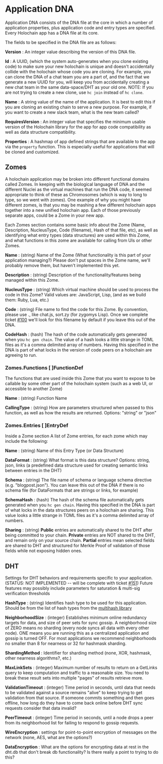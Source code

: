 # Application DNA

Application DNA consists of the DNA file at the core in which a number of application properties, plus application code and entry types are specified. Every Holochain app has a DNA file at its core.

The fields to be specified in the DNA file are as follows:

**Version**
 : An integer value describing the version of this DNA file.

**Id**
 : A UUID, (which the system auto-generates when you clone existing code) to make sure your new holochain is unique and doesn't accidentally collide with the holochain whose code you are cloning. For example, you can clone the DNA of a chat team you are a part of, and the fact that we generate a new UUID for you, will keep you from accidentally creating a new chat team in the same data-space/DHT as your old one. NOTE: If you are not trying to create a new clone, use `hc join` instead of `hc clone`.

**Name**
 : A string value of the name of the application. It is best to edit this if you are cloning an existing chain to serve a new purpose. For example, if you want to create a new slack team, what is the new team called?

**RequiresVersion**
 : An integer value that specifies the minimum usable version of the Holochain library for the app for app code compatibility as well as data structure compatibility.

**Properties**
 : A hashmap of app defined strings that are available to the app via the `property` function.  This is especially useful for applications that will be cloned and customized.

## Zomes 
A holochain application may be broken into different functional domains called Zomes. In keeping with the biological language of DNA and the different Nuclei as the virtual machines that run the DNA code, it seemed appropriate to think of these as Chromosomes (which is way to long to type, so we went with zomes). One example of why you might have different zomes, is that you may be mashing a few different holochain apps together into a new unified holochain app. Each of those previously separate apps, could be a Zome in your new app.

Each Zomes section contains some basic info about the Zome (Name, Description, NucleusType, Code (filename), Hash of that file, etc), as well as identifying what entry types (data structures) are used within this Zome, and what functions in this zome are available for calling from UIs or other Zomes.

**Name**
 : (string) Name of the Zome (What functionality is this part of your application managing?) Please don't put spaces in the Zome name, we'll probably remove them, but haven't implemented this yet.

**Description**
 : (string) Description of the functionality/features being managed within this Zome.

**NucleusType**
 : (string) Which virtual machine should be used to process the code in this Zome? Valid values are: JavaScript, Lisp, (and as we build them: Ruby, Lua, etc.)

**Code**
 : (string) File name to find the code for this Zome. By convention, please use <ZomeName>.<LanguageExtension>, like chat.js, sort.zy (for zygomys Lisp). Once we complete ticket [#100](https://github.com/metacurrency/holochain/issues/100) we'll look for this filename by default if you leave this out of the DNA.

**CodeHash**
 : (hash) The hash of the code automatically gets generated when you `hc gen chain`. The value of a hash looks a little strange in TOML files as it's a comma delimited array of numbers. Having this specified in the DNA is part of what locks in the version of code peers on a holochain are agreeing to run.

### Zomes.Functions   [ ]FunctionDef
The functions that are used inside this Zome that you want to expose to be callable by some other part of the holochain system (such as a web UI, or accessible to another Zome)

**Name**
 : (string) Function Name 

**CallingType**
 : (string) How are parameters structured when passed to this function, as well as how the results are returned. Options: "string" or "json" 

### Zomes.Entries     [ ]EntryDef
Inside a Zome section A list of Zome entries, for each zome which may include the following:

**Name**
  : (string) Name of this Entry Type (or Data Structure)

**DataFormat**
  : (string) What format is this data structure? Options: string, json, links (a predefined data structure used for creating semantic links between entries in the DHT)

**Schema**
 : (string) The file name of schema or language schema directive (e.g. "blogpost.json"). You can leave this out of the DNA if there is no schema file (for DataFormats that are strings or links, for example)

**SchemaHash**
 : (hash) The hash of the schema file automatically gets generated when you `hc gen chain`. Having this specified in the DNA is part of what locks in the data structures peers on a holochain are sharing. This value looks a little strange in TOML files as it's a comma delimited array of numbers. 

**Sharing**
 : (string) **Public** entries are automatically shared to the DHT after being committed to your chain. **Private** entries are NOT shared to the DHT, and remain only on your source chain. **Partial** entries mean selected fields are shared to DHT and structured for Merkle Proof of validation of those fields while not exposing hidden ones.

## DHT 
Settings for DHT behaviors and requirements specific to your application. (STATUS: NOT IMPLEMENTED -- will be complete with ticket [#151](https://github.com/metacurrency/holochain/issues/151)) Future features may possibly include parameters for saturation & multi-sig verification thresholds

**HashType**
 : (string) Identifies hash type to be used for this application.  Should be from the list of hash types from the [multihash library](http://multiformats.io/multihash/)

**NeighborhoodSize**
 : (integer) Establishes minimum online redundancy targets for data, and size of peer sets for sync gossip. A neighborhood size of ZERO means no sharding (every node syncs all data with every other node). ONE means you are running this as a centralized application and gossip is turned OFF. For most applications we recommend neighborhoods no smaller than 8 for nearness or 32 for hashmask sharding. 

**ShardingMethod**
 : Identifier for sharding method (none, XOR, hashmask, other nearness algorithms?, etc.)

**MaxLinkSets**
 : (integer) Maximum number of results to return on a GetLinks query to keep computation and traffic to a reasonable size. You need to break these result sets into multiple "pages" of results retrieve more.

**ValidationTimeout**
 : (integer) Time period in seconds, until data that needs to be validated against a source remains "alive" to keep trying to get validation from that source. If someone commits something and then goes offline, how long do they have to come back online before DHT sync requests consider that data invalid? 

**PeerTimeout**
 : (integer) Time period in seconds, until a node drops a peer from its neighborhood list for failing to respond to gossip requests.

**WireEncryption**
 : settings for point-to-point encryption of messages on the network (none, AES, what are the options?)

**DataEncryption**
 : What are the options for encrypting data at rest in the dht.db that don't break db functionality? Is there really a point to trying to do this?
